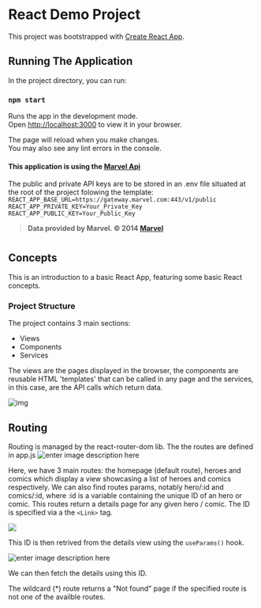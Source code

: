# React Demo Project
This project was bootstrapped with [Create React App](https://github.com/facebook/create-react-app).

## Running The Application

In the project directory, you can run:

### `npm start`

Runs the app in the development mode.\
Open [http://localhost:3000](http://localhost:3000) to view it in your browser.

The page will reload when you make changes.\
You may also see any lint errors in the console.

#### This application is using the [Marvel Api](https://developer.marvel.com/)
The public and private API keys are to be stored in an .env file situated at the root of the project folowing the template:
`REACT_APP_BASE_URL=https://gateway.marvel.com:443/v1/public`
`REACT_APP_PRIVATE_KEY=Your_Private_Key`
`REACT_APP_PUBLIC_KEY=Your_Public_Key`
> **Data provided by Marvel. © 2014 [Marvel](http://marvel.com)** 

#

## Concepts
This is an introduction to a basic React App, featuring some basic React concepts.
### Project Structure
The project contains 3 main sections:

 - Views
 - Components
 - Services

The views are the pages displayed in the browser, the components are reusable HTML 'templates' that can be called in any page and the services, in this case, are the API calls which return data.

![img](https://i.imgur.com/aKHiVGw.png)

## Routing
Routing is managed by the react-router-dom lib.
The the routes are defined in app.js
![enter image description here](https://i.imgur.com/cT7jagz.png) 

Here, we have 3 main routes: the homepage (default route), heroes and comics which display a view showcasing a list of heroes and comics respectively.
We can also find routes params, notably hero/:id and comics/:id, where :id is a variable  containing the unique ID of an hero or comic. This routes return a details page for any given hero / comic. 
The ID is specified via a the `<Link>` tag. 

![](https://imgur.com/GGkAVDa.png)

This ID is then retrived from the details view using the `useParams()` hook.

![enter image description here](https://imgur.com/tiKhANV.png)

We can then fetch the details using this ID.

The wildcard (*) route returns a "Not found" page if the specified route is not one of the availble routes.
